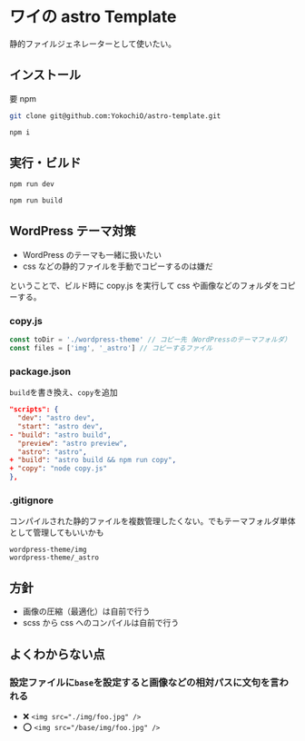 # ワイの astro Template

静的ファイルジェネレーターとして使いたい。

## インストール

要 npm

```sh
git clone git@github.com:YokochiO/astro-template.git
```

```sh
npm i
```

## 実行・ビルド

```sh
npm run dev
```

```sh
npm run build
```

## WordPress テーマ対策

- WordPress のテーマも一緒に扱いたい
- css などの静的ファイルを手動でコピーするのは嫌だ

ということで、ビルド時に copy.js を実行して css や画像などのフォルダをコピーする。

### copy.js

```js
const toDir = './wordpress-theme' // コピー先（WordPressのテーマフォルダ）
const files = ['img', '_astro'] // コピーするファイル
```

### package.json

`build`を書き換え、`copy`を追加

```json
"scripts": {
  "dev": "astro dev",
  "start": "astro dev",
- "build": "astro build",
  "preview": "astro preview",
  "astro": "astro",
+ "build": "astro build && npm run copy",
+ "copy": "node copy.js"
},
```

### .gitignore

コンパイルされた静的ファイルを複数管理したくない。でもテーマフォルダ単体として管理してもいいかも

```.gitignore
wordpress-theme/img
wordpress-theme/_astro
```

## 方針

- 画像の圧縮（最適化）は自前で行う
- scss から css へのコンパイルは自前で行う

## よくわからない点

### 設定ファイルに`base`を設定すると画像などの相対パスに文句を言われる

- ❌ `<img src="./img/foo.jpg" />`
- ⭕ `<img src="/base/img/foo.jpg" />`
